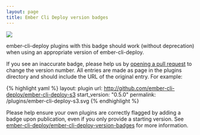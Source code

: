 ```yaml
---
layout: page
title: Ember Cli Deploy version badges
---
```


![](./plugins/ember-cli-deploy-s3.svg)

ember-cli-deploy plugins with this badge should work (without deprecation) when using an appropriate
version of ember-cli-deploy.

If you see an inaccurate badge, please help us by
[opening a pull request](https://github.com/ember-cli-deploy/ember-cli-deploy-version-badges)
to change the version number. All entries are made as page in the plugins directory
and should include the URL of the original entry. For example:

{% highlight yaml %}
layout: plugin
url: http://github.com/ember-cli-deploy/ember-cli-deploy-s3
start_version: "0.5.0"
permalink: /plugins/ember-cli-deploy-s3.svg
{% endhighlight %}

Please help ensure your own plugins are correctly flagged by adding a badge
upon publication, even if you only provide a starting version. See
[ember-cli-deploy/ember-cli-deploy-version-badges](https://github.com/ember-cli-deploy/ember-cli-deploy-version-badges)
for more information.
